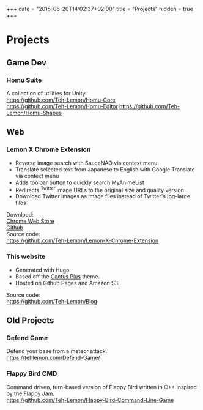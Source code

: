 +++
date = "2015-06-20T14:02:37+02:00"
title = "Projects"
hidden = true
+++
# Projects

## Game Dev

### Homu Suite

A collection of utilities for Unity.  
<https://github.com/Teh-Lemon/Homu-Core>  
<https://github.com/Teh-Lemon/Homu-Editor>
<https://github.com/Teh-Lemon/Homu-Shapes>

## Web

### Lemon X Chrome Extension

* Reverse image search with SauceNAO via context menu
* Translate selected text from Japanese to English with Google Translate via context menu  
* Adds toolbar button to quickly search MyAnimeList  
* Redirects <sup>Twitter</sup> image URLs to the original size and quality version
* Download Twitter images as image files instead of Twitter's jpg-large files

Download:  
[Chrome Web Store](https://chrome.google.com/webstore/detail/lemon-x/chdldhicokpngnfcmbgmgleipomcojfi)  
[Github](https://github.com/Teh-Lemon/Lemon-X-Chrome-Extension/releases)  
Source code:  
<https://github.com/Teh-Lemon/Lemon-X-Chrome-Extension>

### This website

* Generated with Hugo.
* Based off the <s>[Cactus Plus](https://github.com/nodejh/hugo-theme-cactus-plus)</s> theme.
* Hosted on Github Pages and Amazon S3.  

Source code:  
<https://github.com/Teh-Lemon/Blog>

## Old Projects

### Defend Game

Defend your base from a meteor attack.  
<https://tehlemon.com/Defend-Game/>

### Flappy Bird CMD

Command driven, turn-based version of Flappy Bird written in C++ inspired by the Flappy Jam.  
<https://github.com/Teh-Lemon/Flappy-Bird-Command-Line-Game>